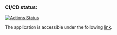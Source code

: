 ### CI/CD status:
[![Actions Status](https://github.com/anorone/frontend-project-12/actions/workflows/hexlet-check.yml/badge.svg)](https://github.com/anorone/frontend-project-12/actions)

The application is accessible under the following [link](https://slack-n2rr.onrender.com/).
